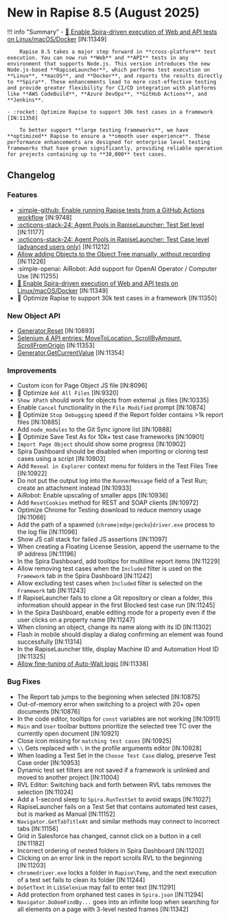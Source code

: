# New in Rapise 8.5 (August 2025)

!!! info "Summary"
    - [:penguin: Enable Spira-driven execution of Web and API tests on Linux/macOS/Docker](../Intro/devops.md#linux-macos-docker) [IN:11349]

		Rapise 8.5 takes a major step forward in **cross-platform** test execution. You can now run **Web** and **API** tests in any environment that supports Node.js. This version introduces the new Node.js-based **RapiseLauncher**, which performs test execution on **Linux**, **macOS**, and **Docker**, and reports the results directly to **Spira**. These enhancements lead to more cost-effective testing and provide greater flexibility for CI/CD integration with platforms like **AWS CodeBuild**, **Azure DevOps**, **GitHub Actions**, and **Jenkins**.

    - :rocket: Optimize Rapise to support 30k test cases in a framework [IN:11350]

		To better support **large testing frameworks**, we have **optimized** Rapise to ensure a **smooth user experience**. These performance enhancements are designed for enterprise level testing frameworks that have grown significantly, providing reliable operation for projects containing up to **30,000** test cases.


## Changelog

### Features

- [:simple-github: Enable running Rapise tests from a GitHub Actions workflow](../Intro/devops.md#github-actions) [IN:9748]
- [:octicons-stack-24: Agent Pools in RapiseLauncher: Test Set level](../Guide/spiratest_integration.md#agent-pools) [IN:11177]
- [:octicons-stack-24: Agent Pools in RapiseLauncher: Test Case level (advanced users only)](../Guide/spiratest_integration.md#load-balancing-mode) [IN:11212]
- [Allow adding Objects to the Object Tree manually, without recording](../Guide/object_templates.md) [IN:11226]
- :simple-openai: AiRobot: Add support for OpenAI Operator / Computer Use [IN:11255]
- [:penguin: Enable Spira-driven execution of Web and API tests on Linux/macOS/Docker](../Intro/devops.md#linux-macos-docker) [IN:11349]
- :rocket: Optimize Rapise to support 30k test cases in a framework [IN:11350]

### New Object API

- [Generator.Reset](../Libraries/Generator.md#reset) [IN:10893]
- [Selenium 4 API entries: MoveToLocation, ScrollByAmount, ScrollFromOrigin](../Libraries/Actions.md#movetolocation) [IN:11353]
- [Generator.GetCurrentValue](../Libraries/Generator.md#getcurrentvalue) [IN:11354]

### Improvements

- Custom icon for Page Object JS file  [IN:8096]
- :rocket: Optimize `Add All Files` [IN:9320]
- `Show XPath` should work for objects from external .js files [IN:10335]
- Enable `Cancel` functionality in the `File Modified` prompt [IN:10874]
- :rocket: Optimize `Stop Debugging` speed if the Report folder contains >1k report files [IN:10885]
- Add `node_modules` to the Git Sync ignore list [IN:10888]
- :rocket: Optimize Save Test As for 10k+ test case frameworks [IN:10901]
- `Import Page Object` should show some progress [IN:10902]
- Spira Dashboard should be disabled when importing or cloning test cases using a script [IN:10903]
- Add `Reveal in Explorer` context menu for folders in the Test Files Tree [IN:10922]
- Do not put the output log into the `RunnerMessage` field of a Test Run; create an attachment instead [IN:10933]
- AiRobot: Enable upscaling of smaller apps [IN:10936]
- Add `ResetCookies` method for REST and SOAP clients [IN:10972]
- Optimize Chrome for Testing download to reduce memory usage [IN:11066]
- Add the path of a spawned (`chrome|edge|gecko`)`driver.exe` process to the log file [IN:11096]
- Show JS call stack for failed JS assertions  [IN:11097]
- When creating a Floating License Session, append the username to the IP address [IN:11196]
- In the Spira Dashboard, add tooltips for multiline report items [IN:11229]
- Allow removing test cases when the `Included` filter is used on the `Framework` tab in the Spira Dashboard [IN:11242]
- Allow excluding test cases when `Included` filter is selected on the `Framework` tab [IN:11243]
- If RapiseLauncher fails to clone a Git repository or clean a folder, this information should appear in the first Blocked test case run [IN:11245]
- In the Spira Dashboard, enable editing mode for a property even if the user clicks on a property name [IN:11247]
- When cloning an object, change its name along with its ID [IN:11302]
- Flash in mobile should display a dialog confirming an element was found successfully [IN:11314]
- In the RapiseLauncher title, display Machine ID and Automation Host ID [IN:11325]
- [Allow fine-tuning of Auto-Wait logic](../Guide/web_auto_waiting.md#fine-tuning-auto-wait-logic) [IN:11338]

### Bug Fixes

- The Report tab jumps to the beginning when selected [IN:10875]
- Out-of-memory error when switching to a project with 20+ open documents [IN:10876]
- In the code editor, tooltips for `const` variables are not working [IN:10911]
- `Main` and `User` toolbar buttons prioritize the selected tree TC over the currently open document [IN:10921]
- Close icon missing for `matching test cases` [IN:10925]
- `\\` Gets replaced with `\` in the profile arguments editor [IN:10928]
- When loading a Test Set in the `Choose Test Case` dialog, preserve Test Case order [IN:10953]
- Dynamic test set filters are not saved if a framework is unlinked and moved to another project [IN:11004]
- RVL Editor: Switching back and forth between RVL tabs removes the selection [IN:11024]
- Add a 1-second sleep to `Spira.RunTestSet` to avoid swaps [IN:11027]
- RapiseLauncher fails on a Test Set that contains automated test cases, but is marked as Manual [IN:11152]
- `Navigator.GetTabTitleAt` and similar methods may connect to incorrect tabs [IN:11156]
- Grid in Salesforce has changed, cannot click on a button in a cell [IN:11182]
- Incorrect ordering of nested folders in Spira Dashboard [IN:11202]
- Clicking on an error link in the report scrolls RVL to the beginning [IN:11203]
- `chromedriver.exe` locks a folder in `Rapise\Temp`, and the next execution of a test set fails to clean its folder [IN:11244]
- `DoSetText` in `LibSelenium` may fail to enter text [IN:11291]
- Add protection from orphaned test cases in `Spira.json` [IN:11294]
- `Navigator.DoDomFindBy...` goes into an infinite loop when searching for all elements on a page with 3-level nested frames [IN:11342]
